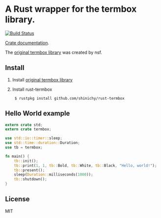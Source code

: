 # A Rust wrapper for the termbox library.

[![Build Status](https://travis-ci.org/TyOverby/rust-termbox.svg)](https://travis-ci.org/TyOverby/rust-termbox)

[Crate documentation](http://apribadi.github.com/rust-termbox/).

The [original termbox library](https://github.com/nsf/termbox) was
created by nsf.

## Install

1. Install [original termbox library](https://github.com/nsf/termbox)
2. Install rust-termbox

        $ rustpkg install github.com/shinichy/rust-termbox

## Hello World example

```rust
extern crate std;
extern crate termbox;

use std::io::timer::sleep;
use std::time::duration::Duration;
use tb = termbox;

fn main() {
    tb::init();
    tb::print(1, 1, tb::Bold, tb::White, tb::Black, "Hello, world!");
    tb::present();
    sleep(Duration::milliseconds(1000));
    tb::shutdown();
}

```

## License
MIT
